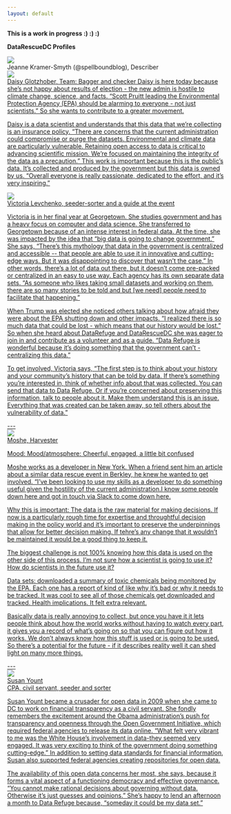 ```yaml
---
layout: default
---
```


**This is a work in progress :) :) :)**

**DataRescueDC Profiles**

<div class="person">
  <div class="img">
<img src="{{ site.baseurl }}/images/jeanne.jpg">
  </div>
  </div>
Jeanne Kramer-Smyth (@spellboundblog), Describer<br>
<a href="http://www.jeannekramersmyth.com>jeannekramersmyth.com</a><br>
Jeanne grew up in New York state near a large reservoir that feeds New York City. “Many of the choices of my life have led me to today.” Her father was a birdwatcher and naturalist, so she says she grew up with a very strong connection to nature. Jeanne did her undergraduate degree in environmental science, and went to work in database development. She has a Masters degree in library science with a focus in archives, and then became an archivist with a focus on digital preservation. “As far as what I care about, I would say that I worry about what we’re doing to our planet. I believe in data. I believe in science and facts.” Jeanne says she’s excited that Data Refuge is paying attention to all the different parts of the archiving process and that the web archiving tools are easy to use and that she can continue to use them after this event. “Sometimes at hackathons, it feels like there’s a lot of energy in the room and then everyone goes home. Data Refuge is building the workflow and the tools to support it, and that is very exciting to me.”

<div class="person">
  <div class="img">
<img src="{{ site.baseurl }}/images/Daisy.jpg">
</div>
  </div>
Daisy Glotzhober,  Team: Bagger and checker
Daisy is here today because she’s not happy about results of election - the new admin is hostile to climate change, science, and facts. “Scott Pruitt leading the Environmental Protection Agency (EPA) should be alarming to everyone - not just scientists.” So she wants to contribute to a greater movement. 

Daisy is a data scientist and understands that this data that we’re collecting is an insurance policy. “There are concerns that the current administration could compromise or purge the datasets. Environmental and climate data are particularly vulnerable. Retaining open access to data is critical to advancing scientific mission. We’re focused on maintaining the integrity of the data as a precaution.” This work is important because this is the public’s data. It’s collected and produced by the government but this data is owned by us. “Overall everyone is really passionate, dedicated to the effort, and it’s very inspiring.” 


<div class="person">
<div class="img">
<img src="{{ site.baseurl }}/images/victoria.jpg">
</div>
Victoria Levchenko, seeder-sorter and a guide at the event

Victoria is in her final year at Georgetown. She studies government and has a heavy focus on computer and data science. She transferred to Georgetown because of an intense interest in federal data. At the time, she was impacted by the idea that “big data is going to change government.” She says, “There’s this mythology that data in the government is centralized and accessible -- that people are able to use it in innovative and cutting-edge ways. But it was disappointing to discover that wasn’t the case.” In other words, there’s a lot of data out there, but it doesn’t come pre-packed or centralized in an easy to use way. Each agency has its own separate data sets. “As someone who likes taking small datasets and working on them, there are so many stories to be told and but [we need] people need to facilitate that happening.” 

When Trump was elected she noticed others talking about how afraid they were about the EPA shutting down and other impacts. “I realized there is so much data that could be lost - which means that our history would be lost.” So when she heard about DataRefuge and DataRescueDC she was eager to join in and contribute as a volunteer and as a guide. “Data Refuge is wonderful because it’s doing something that the government can’t - centralizing this data.”

To get involved, Victoria says, “The first step is to think about your history and your community’s history that can be told by data. If there’s something you’re interested in, think of whether info about that was collected. You can send that data to Data Refuge. Or if you’re concerned about preserving this information, talk to people about it. Make them understand this is an issue. Everything that was created can be taken away, so tell others about the vulnerability of data.”
</div>
---
<div class="person">
<div class="img">
<img src="{{ site.baseurl }}/images/moshe.jpg">
</div>
Moshe, Harvester<br>

Mood: Mood/atmosphere: Cheerful, engaged, a little bit confused

Moshe works as a developer in New York. When a friend sent him an article about a similar data rescue event in Berkley, he knew he wanted to get involved. “I’ve been looking to use my skills as a developer to do something useful given the hostility of the current administration.I know some people down here and got in touch via Slack to come down here. 

Why this is important: The data is the raw material for making decisions. If now is a particularly rough time for expertise and throughtful decision making in the policy world and it’s important to preserve the underpinnings that allow for better decision making. If tehre’s any change that it wouldn’t be maintained it would be a good thing to keep it. 

The biggest challenge is not 100% knowing how this data is used on the other side of this process. I’m not sure how a scientist is going to use it? How do scientists in the future use it? 

Data sets: downloaded a summary of toxic chemicals being monitored by the EPA. Each one has a report of kind of like why it’s bad or why it needs to be tracked. It was cool to see all of those chemicals get downloaded and tracked. Health implications. It felt extra relevant.  

Basically data is really annoying to collect, but once you have it it lets people think about how the world works without having to watch every part, it gives you a record of what’s going on so that you can figure out how it works. We don’t always know how this stuff is used or is going to be used. So there’s a potential for the future - if it describes reality well it can shed light on many more things. 
</div>
---
<div class="person">
<div class="img">
<img src="{{ site.baseurl }}/images/susan.jpg">
</div>
Susan Yount<br>
CPA, civil servant, seeder and sorter

Susan Yount became a crusader for open data in 2009 when she came to DC to work on financial transparency as a civil servant. She fondly remembers the excitement around the Obama administration’s push for transparency and openness through the Open Government Initiative, which required federal agencies to release its data online. “What felt very vibrant to me was the White House’s involvement in data-they seemed very engaged. It was very exciting to think of the government doing something cutting-edge.” In addition to setting data standards for financial information, Susan also supported federal agencies creating repositories for open data. 

The availability of this open data concerns her most, she says, because it forms a vital aspect of a functioning democracy and effective governance. “You cannot make rational decisions about governing without data. Otherwise it’s just guesses and opinions.” She’s happy to lend an afternoon a month to Data Refuge because, “someday it could be my data set.”  
</div>

